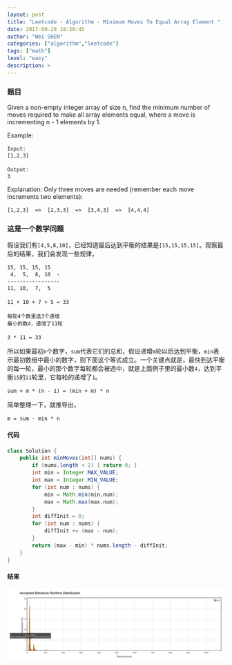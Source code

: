 ```yaml
---
layout: post
title: "Leetcode - Algorithm - Minimum Moves To Equal Array Element "
date: 2017-09-28 18:20:45
author: "Wei SHEN"
categories: ["algorithm","leetcode"]
tags: ["math"]
level: "easy"
description: >
---
```


### 题目
Given a non-empty integer array of size n, find the minimum number of moves required to make all array elements equal, where a move is incrementing n - 1 elements by 1.

Example:
```
Input:
[1,2,3]

Output:
3
```
Explanation:
Only three moves are needed (remember each move increments two elements):
```
[1,2,3]  =>  [2,3,3]  =>  [3,4,3]  =>  [4,4,4]
```

### 这是一个数学问题
假设我们有`[4,5,8,10]`，已经知道最后达到平衡的结果是`[15,15,15,15]`。观察最后的结果，我们会发现一些规律，
```
15, 15, 15, 15
 4,  5,  8, 10  -
-----------------
11, 10,  7,  5

11 + 10 + 7 + 5 = 33

每轮4个数里选3个递增
最小的数4，递增了11轮

3 * 11 = 33
```
所以如果最初`n`个数字，`sum`代表它们的总和，假设递增`m`轮以后达到平衡，`min`表示最初数组中最小的数字，则下面这个等式成立。一个关键点就是，最快到达平衡的每一轮，最小的那个数字每轮都会被选中，就是上面例子里的最小数`4`，达到平衡`15`的`11`轮里，它每轮的递增了`1`。
```
sum + m * (n - 1) = (min + m) * n
```
简单整理一下，就推导出，
```
m = sum - min * n
```

#### 代码
```java
class Solution {
    public int minMoves(int[] nums) {
        if (nums.length < 2) { return 0; }
        int min = Integer.MAX_VALUE;
        int max = Integer.MIN_VALUE;
        for (int num : nums) {
            min = Math.min(min,num);
            max = Math.max(max,num);
        }
        int diffInit = 0;
        for (int num : nums) {
            diffInit += (max - num);
        }
        return (max - min) * nums.length - diffInit;
    }
}
```

#### 结果
![minimum-moves-to-equal-array-element-1](/images/leetcode/minimum-moves-to-equal-array-element-1.png)
